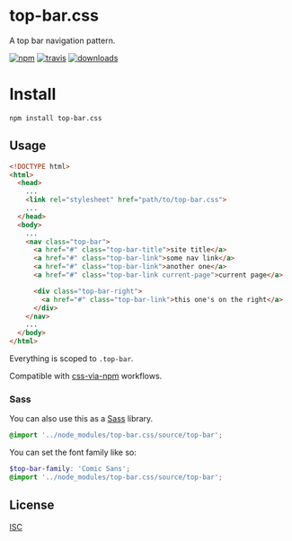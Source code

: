 # top-bar.css

A top bar navigation pattern.

[![npm][1]][2]
[![travis][3]][4]
[![downloads][5]][2]

[1]: https://img.shields.io/npm/v/top-bar.css.svg
[2]: https://www.npmjs.com/package/top-bar.css
[3]: https://img.shields.io/travis/ungoldman/top-bar.css/gh-pages.svg
[4]: https://travis-ci.org/ungoldman/top-bar.css
[5]: https://img.shields.io/npm/dm/top-bar.css.svg

# Install

```
npm install top-bar.css
```

## Usage

```html
<!DOCTYPE html>
<html>
  <head>
    ...
    <link rel="stylesheet" href="path/to/top-bar.css">
    ...
  </head>
  <body>
    ...
    <nav class="top-bar">
      <a href="#" class="top-bar-title">site title</a>
      <a href="#" class="top-bar-link">some nav link</a>
      <a href="#" class="top-bar-link">another one</a>
      <a href="#" class="top-bar-link current-page">current page</a>

      <div class="top-bar-right">
        <a href="#" class="top-bar-link">this one's on the right</a>
      </div>
    </nav>
    ...
  </body>
</html>
```

Everything is scoped to `.top-bar`.

Compatible with [css-via-npm](https://github.com/sethvincent/css-via-npm) workflows.

### Sass

You can also use this as a [Sass](http://sass-lang.com/) library.

```scss
@import '../node_modules/top-bar.css/source/top-bar';
```

You can set the font family like so:

```scss
$top-bar-family: 'Comic Sans';
@import '../node_modules/top-bar.css/source/top-bar';
```

## License

[ISC](LICENSE.md)
